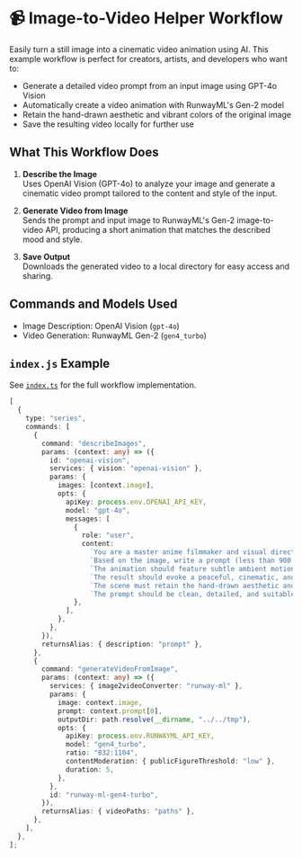 # 📹 Image-to-Video Helper Workflow

Easily turn a still image into a cinematic video animation using AI. This example workflow is perfect for creators, artists, and developers who want to:

- Generate a detailed video prompt from an input image using GPT-4o Vision
- Automatically create a video animation with RunwayML's Gen-2 model
- Retain the hand-drawn aesthetic and vibrant colors of the original image
- Save the resulting video locally for further use

## What This Workflow Does

1. **Describe the Image**  
   Uses OpenAI Vision (GPT-4o) to analyze your image and generate a cinematic video prompt tailored to the content and style of the input.

2. **Generate Video from Image**  
   Sends the prompt and input image to RunwayML's Gen-2 image-to-video API, producing a short animation that matches the described mood and style.

3. **Save Output**  
   Downloads the generated video to a local directory for easy access and sharing.

## Commands and Models Used

- Image Description: OpenAI Vision (`gpt-4o`)
- Video Generation: RunwayML Gen-2 (`gen4_turbo`)

## `index.js` Example

See [`index.ts`](./index.ts) for the full workflow implementation.

```ts
[
  {
    type: "series",
    commands: [
      {
        command: "describeImages",
        params: (context: any) => ({
          id: "openai-vision",
          services: { vision: "openai-vision" },
          params: {
            images: [context.image],
            opts: {
              apiKey: process.env.OPENAI_API_KEY,
              model: "gpt-4o",
              messages: [
                {
                  role: "user",
                  content:
                    `You are a master anime filmmaker and visual director.` +
                    `Based on the image, write a prompt (less than 900 characters) to generate a video animation. ` +
                    `The animation should feature subtle ambient motion such as soft lighting shifts, gentle parallax for depth, and calm environmental movement. ` +
                    `The result should evoke a peaceful, cinematic, and nostalgic atmosphere. ` +
                    `The scene must retain the hand-drawn aesthetic and vibrant colors of the original image. ` +
                    `The prompt should be clean, detailed, and suitable for an image-to-video AI model.`,
                },
              ],
            },
          },
        }),
        returnsAlias: { description: "prompt" },
      },
      {
        command: "generateVideoFromImage",
        params: (context: any) => ({
          services: { image2videoConverter: "runway-ml" },
          params: {
            image: context.image,
            prompt: context.prompt[0],
            outputDir: path.resolve(__dirname, "../../tmp"),
            opts: {
              apiKey: process.env.RUNWAYML_API_KEY,
              model: "gen4_turbo",
              ratio: "832:1104",
              contentModeration: { publicFigureThreshold: "low" },
              duration: 5,
            },
          },
          id: "runway-ml-gen4-turbo",
        }),
        returnsAlias: { videoPaths: "paths" },
      },
    ],
  },
];
```
